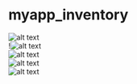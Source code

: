 # myapp_inventory
![alt text](https://github.com/rayanlep/myapp_inventory/blob/main/images/entry_img.png)<br>
!![alt text](https://github.com/rayanlep/myapp_inventory/blob/main/images/load.jpg)<br>
![alt text](https://github.com/rayanlep/myapp_inventory/blob/main/images/list.jpg)<br>
![alt text](https://github.com/rayanlep/myapp_inventory/blob/main/images/gesture.jpg)<br>
![alt text](https://github.com/rayanlep/myapp_inventory/blob/main/images/submit_img.png)<br>
